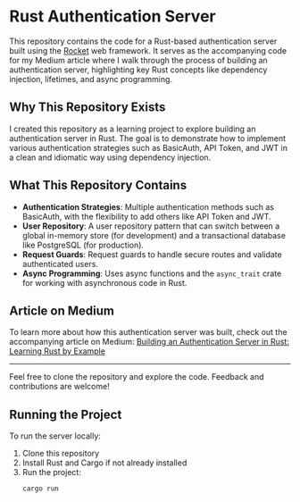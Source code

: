 # Rust Authentication Server

This repository contains the code for a Rust-based authentication server built using the [Rocket](https://rocket.rs/) web framework. It serves as the accompanying code for my Medium article where I walk through the process of building an authentication server, highlighting key Rust concepts like dependency injection, lifetimes, and async programming.

## Why This Repository Exists

I created this repository as a learning project to explore building an authentication server in Rust. The goal is to demonstrate how to implement various authentication strategies such as BasicAuth, API Token, and JWT in a clean and idiomatic way using dependency injection.

## What This Repository Contains

- **Authentication Strategies**: Multiple authentication methods such as BasicAuth, with the flexibility to add others like API Token and JWT.
- **User Repository**: A user repository pattern that can switch between a global in-memory store (for development) and a transactional database like PostgreSQL (for production).
- **Request Guards**: Request guards to handle secure routes and validate authenticated users.
- **Async Programming**: Uses async functions and the `async_trait` crate for working with asynchronous code in Rust.

## Article on Medium

To learn more about how this authentication server was built, check out the accompanying article on Medium:
[Building an Authentication Server in Rust: Learning Rust by Example](https://medium.com/@stahlmann.soeren/building-an-authentication-server-in-rust-learning-rust-by-example-2a6489c159e9)

---

Feel free to clone the repository and explore the code. Feedback and contributions are welcome!

## Running the Project

To run the server locally:

1. Clone this repository
2. Install Rust and Cargo if not already installed
3. Run the project:
   ```bash
   cargo run
   ````

